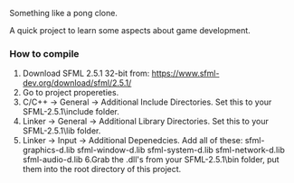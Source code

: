 Something like a pong clone.

A quick project to learn some aspects about game development.

### How to compile ###

1. Download SFML 2.5.1 32-bit from: https://www.sfml-dev.org/download/sfml/2.5.1/
2. Go to project propereties.
3. C/C++ -> General -> Additional Include Directories. Set this to your SFML-2.5.1\include folder.
4. Linker -> General -> Additional Library Directories. Set this to your SFML-2.5.1\lib folder.
5. Linker -> Input -> Additional Depenedcies. Add all of these: 
sfml-graphics-d.lib
sfml-window-d.lib
sfml-system-d.lib
sfml-network-d.lib
sfml-audio-d.lib
6.Grab the .dll's from your SFML-2.5.1\bin folder, put them into the root directory of this project.